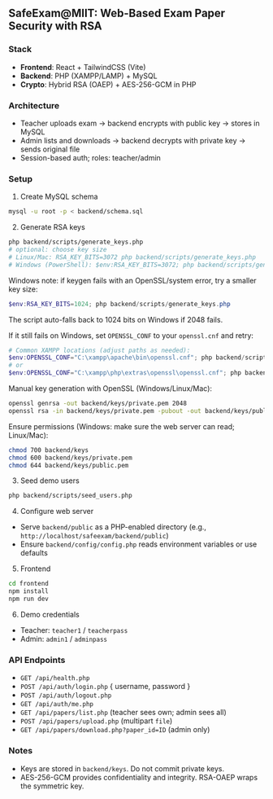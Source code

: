 ## SafeExam@MIIT: Web-Based Exam Paper Security with RSA

### Stack
- **Frontend**: React + TailwindCSS (Vite)
- **Backend**: PHP (XAMPP/LAMP) + MySQL
- **Crypto**: Hybrid RSA (OAEP) + AES-256-GCM in PHP

### Architecture
- Teacher uploads exam -> backend encrypts with public key -> stores in MySQL
- Admin lists and downloads -> backend decrypts with private key -> sends original file
- Session-based auth; roles: teacher/admin

### Setup
1) Create MySQL schema
```bash
mysql -u root -p < backend/schema.sql
```

2) Generate RSA keys
```bash
php backend/scripts/generate_keys.php
# optional: choose key size
# Linux/Mac: RSA_KEY_BITS=3072 php backend/scripts/generate_keys.php
# Windows (PowerShell): $env:RSA_KEY_BITS=3072; php backend/scripts/generate_keys.php
```

Windows note: if keygen fails with an OpenSSL/system error, try a smaller key size:
```powershell
$env:RSA_KEY_BITS=1024; php backend/scripts/generate_keys.php
```
The script auto-falls back to 1024 bits on Windows if 2048 fails.

If it still fails on Windows, set `OPENSSL_CONF` to your `openssl.cnf` and retry:
```powershell
# Common XAMPP locations (adjust paths as needed):
$env:OPENSSL_CONF="C:\xampp\apache\bin\openssl.cnf"; php backend/scripts/generate_keys.php
# or
$env:OPENSSL_CONF="C:\xampp\php\extras\openssl\openssl.cnf"; php backend/scripts/generate_keys.php
```

Manual key generation with OpenSSL (Windows/Linux/Mac):
```bash
openssl genrsa -out backend/keys/private.pem 2048
openssl rsa -in backend/keys/private.pem -pubout -out backend/keys/public.pem
```
Ensure permissions (Windows: make sure the web server can read; Linux/Mac):
```bash
chmod 700 backend/keys
chmod 600 backend/keys/private.pem
chmod 644 backend/keys/public.pem
```

3) Seed demo users
```bash
php backend/scripts/seed_users.php
```

4) Configure web server
- Serve `backend/public` as a PHP-enabled directory (e.g., `http://localhost/safeexam/backend/public`)
- Ensure `backend/config/config.php` reads environment variables or use defaults

5) Frontend
```bash
cd frontend
npm install
npm run dev
```

6) Demo credentials
- Teacher: `teacher1` / `teacherpass`
- Admin: `admin1` / `adminpass`

### API Endpoints
- `GET /api/health.php`
- `POST /api/auth/login.php` { username, password }
- `POST /api/auth/logout.php`
- `GET /api/auth/me.php`
- `GET /api/papers/list.php` (teacher sees own; admin sees all)
- `POST /api/papers/upload.php` (multipart `file`)
- `GET /api/papers/download.php?paper_id=ID` (admin only)

### Notes
- Keys are stored in `backend/keys`. Do not commit private keys.
- AES-256-GCM provides confidentiality and integrity. RSA-OAEP wraps the symmetric key.

